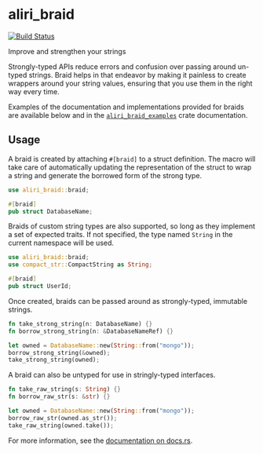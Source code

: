 # aliri_braid

[![Build Status](https://github.com/neoeinstein/aliri_braid/actions/workflows/rust.yml/badge.svg?branch=main&event=push)](https://github.com/neoeinstein/aliri_braid)

Improve and strengthen your strings

Strongly-typed APIs reduce errors and confusion over passing around un-typed strings.
Braid helps in that endeavor by making it painless to create wrappers around your
string values, ensuring that you use them in the right way every time.

Examples of the documentation and implementations provided for braids are available
below and in the [`aliri_braid_examples`] crate documentation.

[`aliri_braid_examples`]: https://docs.rs/aliri_braid_examples/

## Usage

A braid is created by attaching `#[braid]` to a struct definition. The macro will take
care of automatically updating the representation of the struct to wrap a string and
generate the borrowed form of the strong type.

```rust
use aliri_braid::braid;

#[braid]
pub struct DatabaseName;
```

Braids of custom string types are also supported, so long as they implement a set of
expected traits. If not specified, the type named `String` in the current namespace
will be used.

```rust
use aliri_braid::braid;
use compact_str::CompactString as String;

#[braid]
pub struct UserId;
```

Once created, braids can be passed around as strongly-typed, immutable strings.

```rust
fn take_strong_string(n: DatabaseName) {}
fn borrow_strong_string(n: &DatabaseNameRef) {}

let owned = DatabaseName::new(String::from("mongo"));
borrow_strong_string(&owned);
take_strong_string(owned);
```

A braid can also be untyped for use in stringly-typed interfaces.

```rust
fn take_raw_string(s: String) {}
fn borrow_raw_str(s: &str) {}

let owned = DatabaseName::new(String::from("mongo"));
borrow_raw_str(owned.as_str());
take_raw_string(owned.take());
```

For more information, see the [documentation on docs.rs](https://docs.rs/aliri_braid).
